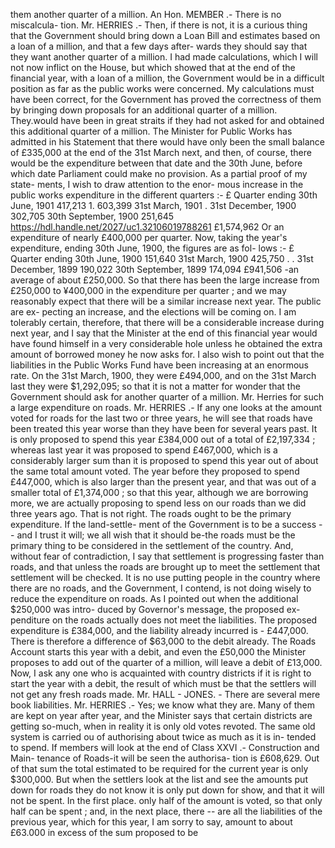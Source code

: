 them another quarter of a million. An Hon. MEMBER .- There is no miscalcula- tion. Mr. HERRIES .- Then, if there is not, it is a curious thing that the Government should bring down a Loan Bill and estimates based on a loan of a million, and that a few days after- wards they should say that they want another quarter of a million. I had made calculations, which I will not now inflict on the House, but which showed that at the end of the financial year, with a loan of a million, the Government would be in a difficult position as far as the public works were concerned. My calculations must have been correct, for the Government has proved the correctness of them by bringing down proposals for an additional quarter of a million. They.would have been in great straits if they had not asked for and obtained this additional quarter of a million. The Minister for Public Works has admitted in his Statement that there would have only been the small balance of £335,000 at the end of the 31st March next, and then, of course, there would be the expenditure between that date and the 30th June, before which date Parliament could make no provision. As a partial proof of my state- ments, I wish to draw attention to the enor- mous increase in the public works expenditure in the different quarters :- £ Quarter ending 30th June, 1901 417,213 1. 603,399 31st March, 1901 . 31st December, 1900 302,705 30th September, 1900 251,645 https://hdl.handle.net/2027/uc1.32106019788261 £1,574,962 Or an expenditure of nearly £400,000 per quarter. Now, taking the year's expenditure, ending 30th June, 1900, the figures are as fol- lows :- £ Quarter ending 30th June, 1900 151,640 31st March, 1900 425,750 . . 31st December, 1899 190,022 30th September, 1899 174,094 £941,506 \-an average of about £250,000. So that there has been the large increase from £250,000 to ¥400,000 in the expenditure per quarter ; and we may reasonably expect that there will be a similar increase next year. The public are ex- pecting an increase, and the elections will be coming on. I am tolerably certain, therefore, that there will be a considerable increase during next year, and I say that the Minister at the end of this financial year would have found himself in a very considerable hole unless he obtained the extra amount of borrowed money he now asks for. I also wish to point out that the liabilities in the Public Works Fund have been increasing at an enormous rate. On the 31st March, 1900, they were £494,000, and on the 31st March last they were $1,292,095; so that it is not a matter for wonder that the Government should ask for another quarter of a million. Mr. Herries for such a large expenditure on roads. Mr. HERRIES .- If any one looks at the amount voted for roads for the last two or three years, he will see that roads have been treated this year worse than they have been for several years past. It is only proposed to spend this year £384,000 out of a total of £2,197,334 ; whereas last year it was proposed to spend £467,000, which is a considerably larger sum than it is proposed to spend this year out of about the same total amount voted. The year before they proposed to spend £447,000, which is also larger than the present year, and that was out of a smaller total of £1,374,000 ; so that this year, although we are borrowing more, we are actually proposing to spend less on our roads than we did three years ago. That is not right. The roads ought to be the primary expenditure. If the land-settle- ment of the Government is to be a success -- and I trust it will; we all wish that it should be-the roads must be the primary thing to be considered in the settlement of the country. And, without fear of contradiction, I say that settlement is progressing faster than roads, and that unless the roads are brought up to meet the settlement that settlement will be checked. It is no use putting people in the country where there are no roads, and the Government, I contend, is not doing wisely to reduce the expenditure on roads. As I pointed out when the additional $250,000 was intro- duced by Governor's message, the proposed ex- penditure on the roads actually does not meet the liabilities. The proposed expenditure is £384,000, and the liability already incurred is \- £447,000. There is therefore a difference of $63,000 to the debit already. The Roads Account starts this year with a debit, and even the £50,000 the Minister proposes to add out of the quarter of a million, will leave a debit of £13,000. Now, I ask any one who is acquainted with country districts if it is right to start the year with a debit, the result of which must be that the settlers will not get any fresh roads made. Mr. HALL - JONES. - There are several mere book liabilities. Mr. HERRIES .- Yes; we know what they are. Many of them are kept on year after year, and the Minister says that certain districts are getting so-much, when in reality it is only old votes revoted. The same old system is carried ou of authorising about twice as much as it is in- tended to spend. If members will look at the end of Class XXVI .- Construction and Main- tenance of Roads-it will be seen the authorisa- tion is £608,629. Out of that sum the total estimated to be required for the current year is only $300,000. But when the settlers look at the list and see the amounts put down for roads they do not know it is only put down for show, and that it will not be spent. In the first place. only half of the amount is voted, so that only half can be spent ; and, in the next place, there \-- are all the liabilities of the previous year, which for this year, I am sorry to say, amount to about £63.000 in excess of the sum proposed to be 